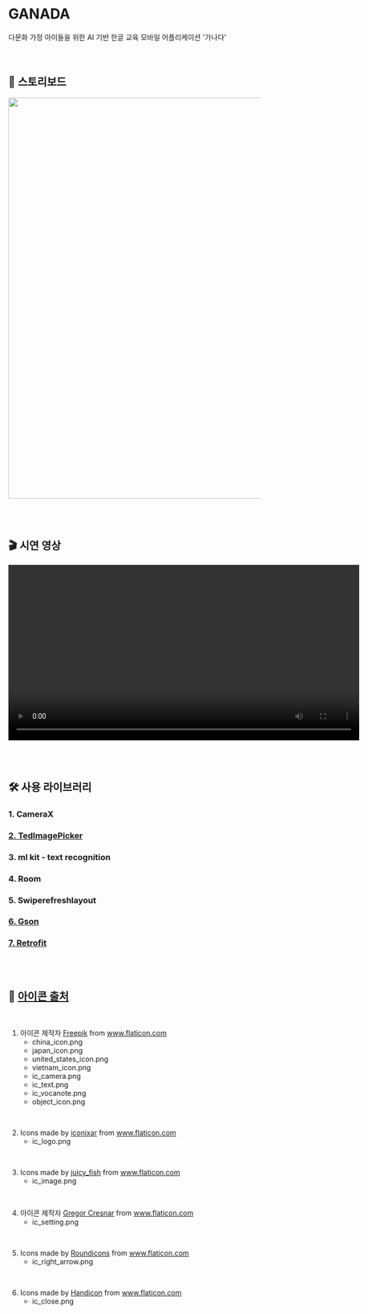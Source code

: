 # GANADA
다문화 가정 아이들을 위한 AI 기반 한글 교육 모바일 어플리케이션 '가나다'  
<br><br>


## 📑 스토리보드
<p align="center"><img src="https://user-images.githubusercontent.com/66666533/146014157-02b88898-6880-46fe-8288-3072606ae254.png" width="800px"></p>  
<br><br>

## 🎬 시연 영상
<p align="center"><video controls width="700px" src="https://user-images.githubusercontent.com/66666533/146015589-c8c04131-9c6c-436f-8f58-e955fa2ff10a.mp4"></video></p>
<br><br>

## 🛠 사용 라이브러리
### 1. CameraX
### [2. TedImagePicker](https://github.com/ParkSangGwon/TedImagePicker)
### 3. ml kit - text recognition
### 4. Room
### 5. Swiperefreshlayout
### [6. Gson](https://github.com/google/gson)
### [7. Retrofit](https://github.com/square/retrofit)
<br><br>

## 📍 [아이콘 출처](https://github.com/EunhaKyeong/GANADA/tree/eunha/app/src/main/res/drawable)
<br>

1. <div>아이콘 제작자 <a href="https://www.freepik.com" title="Freepik">Freepik</a> from <a href="https://www.flaticon.com/kr/" title="Flaticon">www.flaticon.com</a></div>

    - china_icon.png
    - japan_icon.png
    - united_states_icon.png
    - vietnam_icon.png
    - ic_camera.png
    - ic_text.png
    - ic_vocanote.png  
    - object_icon.png  

<br>

2.  <div>Icons made by <a href="https://www.flaticon.com/authors/iconixar" title="iconixar">iconixar</a> from <a href="https://www.flaticon.com/" title="Flaticon">www.flaticon.com</a></div>

    - ic_logo.png

<br>

3. <div>Icons made by <a href="https://www.flaticon.com/authors/juicy-fish" title="juicy_fish">juicy_fish</a> from <a href="https://www.flaticon.com/" title="Flaticon">www.flaticon.com</a></div>

    - ic_image.png

<br>

4. <div>아이콘 제작자 <a href="https://www.flaticon.com/kr/authors/gregor-cresnar" title="Gregor Cresnar">Gregor Cresnar</a> from <a href="https://www.flaticon.com/kr/" title="Flaticon">www.flaticon.com</a></div>

    - ic_setting.png

<br>

5. <div>Icons made by <a href="https://www.flaticon.com/authors/roundicons" title="Roundicons">Roundicons</a> from <a href="https://www.flaticon.com/" title="Flaticon">www.flaticon.com</a></div>

    - ic_right_arrow.png

<br>

6. <div>Icons made by <a href="https://www.flaticon.com/authors/handicon" title="Handicon">Handicon</a> from <a href="https://www.flaticon.com/" title="Flaticon">www.flaticon.com</a></div>

    - ic_close.png





